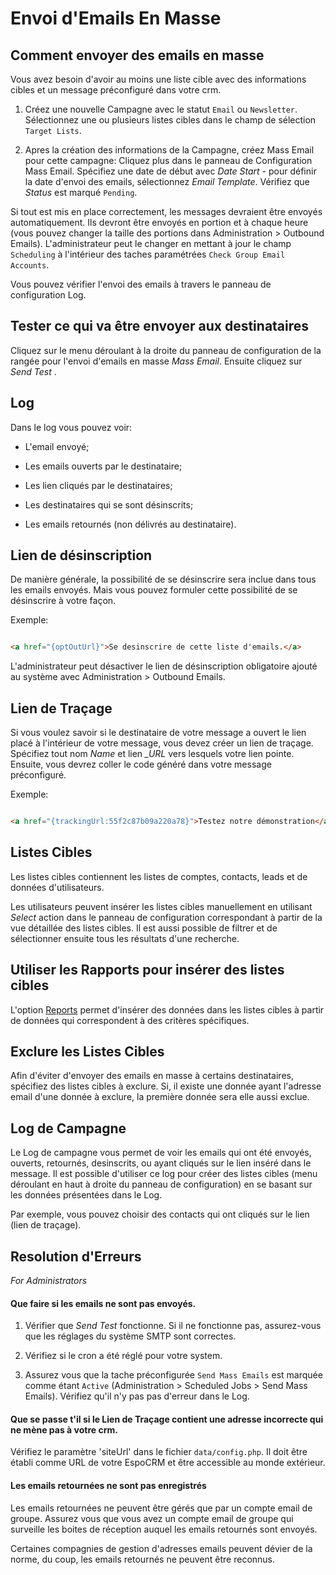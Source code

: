# Envoi d'Emails En Masse 

## Comment envoyer des emails en masse  

Vous avez besoin d'avoir au moins une liste cible avec des informations cibles et un message préconfiguré dans votre crm. 

1. Créez une nouvelle Campagne avec le statut `Email` ou `Newsletter`. Sélectionnez une ou plusieurs listes cibles dans le champ de sélection `Target Lists`. 

2. Apres la création des informations de la Campagne, créez Mass Email pour cette campagne: Cliquez plus dans le panneau de Configuration Mass Email. Spécifiez une date de début avec _Date Start_ - pour définir la date d'envoi des emails, sélectionnez _Email Template_. Vérifiez que _Status_ est marqué `Pending`. 

Si tout est mis en place correctement, les messages devraient être envoyés automatiquement. Ils devront être envoyés en portion et à chaque heure (vous pouvez changer la taille des portions dans Administration > Outbound Emails). L'administrateur peut le changer en mettant à jour le champ `Scheduling` à l'intérieur des taches paramétrées `Check Group Email Accounts`. 

Vous pouvez vérifier l'envoi des emails à travers le panneau de configuration Log. 

## Tester ce qui va être envoyer aux destinataires 

Cliquez sur le menu déroulant à la droite du panneau de configuration de la rangée pour l'envoi d'emails en masse _Mass Email_. Ensuite cliquez sur _Send Test_ . 

## Log 

Dans le log vous pouvez voir: 

* L'email envoyé; 

* Les emails ouverts par le destinataire; 

* Les lien cliqués par le destinataires; 

* Les destinataires qui se sont désinscrits; 

* Les emails retournés (non délivrés au destinataire). 

## Lien de désinscription

De manière générale, la possibilité de se désinscrire sera inclue dans tous les emails envoyés. Mais vous pouvez formuler cette possibilité de se désinscrire à votre façon. 

Exemple: 

```html 

<a href="{optOutUrl}">Se desinscrire de cette liste d'emails.</a> 

``` 

L'administrateur peut désactiver le lien de désinscription obligatoire ajouté au système avec Administration > Outbound Emails. 

## Lien de Traçage 

Si vous voulez savoir si le destinataire de votre message a ouvert le lien placé à l'intérieur de votre message, vous devez créer un lien de traçage. Spécifiez tout nom *_Name_* et lien *_URL* vers lesquels votre lien pointe. Ensuite, vous devrez coller le code généré dans votre message préconfiguré. 

Exemple: 

```html 

<a href="{trackingUrl:55f2c87b09a220a78}">Testez notre démonstration</a> 

``` 

## Listes Cibles 

Les listes cibles contiennent les listes de comptes, contacts, leads et de données d'utilisateurs. 

Les utilisateurs peuvent insérer les listes cibles manuellement en utilisant _Select_ action dans le panneau de configuration correspondant à partir de la vue détaillée des listes cibles. Il est aussi possible de filtrer et de sélectionner ensuite tous les résultats d'une recherche. 

## Utiliser les Rapports pour insérer des listes cibles 

L'option [Reports](reports.md#syncing-with-target-lists) permet d'insérer des données dans les listes cibles à partir de données qui correspondent à des critères spécifiques.  

## Exclure les Listes Cibles 

Afin d'éviter d'envoyer des emails en masse à certains destinataires, spécifiez des listes cibles à exclure. Si, il existe une donnée ayant l'adresse email d'une donnée à exclure, la première donnée sera elle aussi exclue. 

## Log de Campagne 

Le Log de campagne vous permet de voir les emails qui ont été envoyés, ouverts, retournés, desinscrits, ou ayant cliqués sur le lien inséré dans le message. Il est possible d'utiliser ce log pour créer des listes cibles (menu déroulant en haut à droite du panneau de configuration) en se basant sur les données présentées dans le Log. 

Par exemple, vous pouvez choisir des contacts qui ont cliqués sur le lien (lien de traçage). 

## Resolution d'Erreurs 

_For Administrators_ 

#### Que faire si les emails ne sont pas envoyés. 

1. Vérifier que _Send Test_ fonctionne. Si il ne fonctionne pas, assurez-vous que les réglages du système SMTP sont correctes.  

2. Vérifiez si le cron a été réglé pour votre system. 

3. Assurez vous que la tache préconfigurée `Send Mass Emails` est marquée comme étant `Active` (Administration > Scheduled Jobs > Send Mass Emails). Vérifiez qu'il n'y pas pas d'erreur dans le Log. 

#### Que se passe t'il si le Lien de Traçage contient une adresse incorrecte qui ne mène pas à votre crm. 

Vérifiez le paramètre 'siteUrl' dans le fichier `data/config.php`. Il doit être établi comme URL de votre EspoCRM et être accessible au monde extérieur. 

#### Les emails retournées ne sont pas enregistrés 

Les emails retournées ne peuvent être gérés que par un compte email de groupe. Assurez vous que vous avez un compte email de groupe qui surveille les boites de réception auquel les emails retournés sont envoyés. 

Certaines compagnies de gestion d'adresses emails peuvent dévier de la norme, du coup, les emails retournés ne peuvent être reconnus. 
